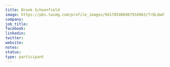 ```yaml
---
title: Brook Schoenfield
image: https://pbs.twimg.com/profile_images/941785486967934983/TrQLdwUl_400x400.jpg
company: 
job_title: 
facebook:
linkedin: 
twitter: 
website:
notes:
status: 
type: participant
---
```


<!-- put more details about participant here -->
